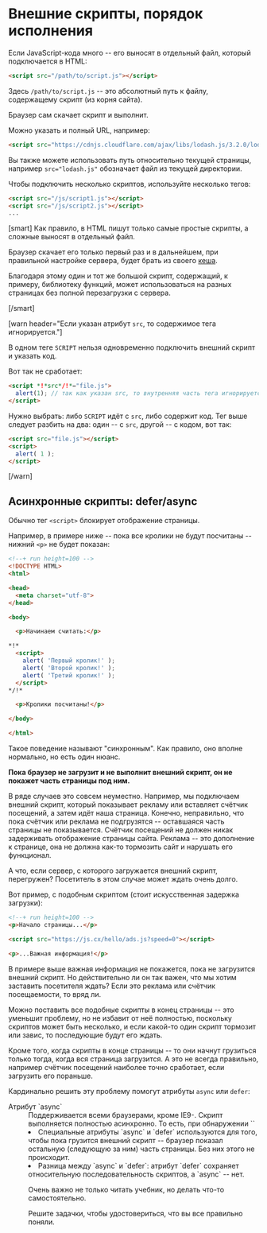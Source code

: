 # Внешние скрипты, порядок исполнения

Если JavaScript-кода много -- его выносят в отдельный файл, который подключается в HTML:

```html
<script src="/path/to/script.js"></script>
```

Здесь `/path/to/script.js` -- это абсолютный путь к файлу, содержащему скрипт (из корня сайта). 

Браузер сам скачает скрипт и выполнит.

Можно указать и полный URL, например:

```html
<script src="https://cdnjs.cloudflare.com/ajax/libs/lodash.js/3.2.0/lodash.js"></script>
```

Вы также можете использовать путь относительно текущей страницы, например `src="lodash.js"` обозначает файл из текущей директории.

Чтобы подключить несколько скриптов, используйте несколько тегов:

```html
<script src="/js/script1.js"></script>
<script src="/js/script2.js"></script>
...
```

[smart]
Как правило, в HTML пишут только самые простые скрипты, а сложные выносят в отдельный файл.

Браузер скачает его только первый раз и в дальнейшем, при правильной настройке сервера, будет брать из своего [кеша](http://ru.wikipedia.org/wiki/%D0%9A%D1%8D%D1%88).

Благодаря этому один и тот же большой скрипт, содержащий, к примеру, библиотеку функций, может использоваться на разных страницах без полной перезагрузки с сервера.  

[/smart]


[warn header="Если указан атрибут `src`, то содержимое тега игнорируется."]

В одном теге `SCRIPT` нельзя одновременно подключить внешний скрипт и указать код. 

Вот так не cработает:

```html
<script *!*src*/!*="file.js">
  alert(1); // так как указан src, то внутренняя часть тега игнорируется
</script>
```

Нужно выбрать: либо `SCRIPT` идёт с `src`, либо содержит код. Тег выше следует разбить на два: один -- с `src`, другой -- с кодом, вот так:

```html
<script src="file.js"></script>
<script>
  alert( 1 );
</script>
```

[/warn]

## Асинхронные скрипты: defer/async

Обычно тег `<script>` блокирует отображение страницы. 

Например, в примере ниже -- пока все кролики не будут посчитаны -- нижний `<p>` не будет показан:

```html
<!--+ run height=100 -->
<!DOCTYPE HTML>
<html>

<head>
  <meta charset="utf-8">
</head>

<body>

  <p>Начинаем считать:</p>

*!*
  <script>
    alert( 'Первый кролик!' );
    alert( 'Второй кролик!' );
    alert( 'Третий кролик!' );
  </script>
*/!*

  <p>Кролики посчитаны!</p>

</body>

</html>
```

Такое поведение называют "синхронным". Как правило, оно вполне нормально, но есть один нюанс.

**Пока браузер не загрузит и не выполнит внешний скрипт, он не покажет часть страницы под ним.**

В ряде случаев это совсем неуместно. Например, мы подключаем внешний скрипт, который показывает рекламу или вставляет счётчик посещений, а затем идёт наша страница. Конечно, неправильно, что пока счётчик или реклама не подгрузятся -- оставшаяся часть страницы не показывается. Счётчик посещений не должен никак задерживать отображение страницы сайта. Реклама -- это дополнение к странице, она не должна как-то тормозить сайт и нарушать его функционал.

А что, если сервер, с которого загружается внешний скрипт, перегружен? Посетитель в этом случае может ждать очень долго.

Вот пример, с подобным скриптом (стоит искусственная задержка загрузки):

```html
<!--+ run height=100 -->
<p>Начало страницы...</p>

<script src="https://js.cx/hello/ads.js?speed=0"></script>

<p>...Важная информация!</p>
```

В примере выше важная информация не покажется, пока не загрузится внешний скрипт. Но действительно ли он так важен, что мы хотим заставить посетителя ждать? Если это реклама или счётчик посещаемости, то вряд ли.

Можно поставить все подобные скрипты в конец страницы -- это уменьшит проблему, но не избавит от неё полностью, поскольку скриптов может быть несколько, и если какой-то один скрипт тормозит или завис, то последующие будут его ждать. 

Кроме того, когда скрипты в конце страницы -- то они начнут грузиться только тогда, когда вся страница загрузится. А это не всегда правильно, например счётчик посещений наиболее точно сработает, если загрузить его пораньше.

Кардинально решить эту проблему помогут атрибуты `async` или `defer`:
<dl>
<dt>Атрибут `async`</dt>
<dd>Поддерживается всеми браузерами, кроме IE9-. Скрипт выполняется полностью асинхронно. То есть, при обнаружении `<script async src="...">` браузер не останавливает обработку страницы, а спокойно работает дальше. Когда скрипт будет загружен -- он выполнится.</dd>
<dt>Атрибут `defer`</dt>
<dd>Поддерживается всеми браузерами, включая самые старые IE. Скрипт выполняется асинхронно, не заставляет ждать страницу, но, в отличие от `async`, браузер гарантирует, что относительный порядок скриптов с `defer` будет сохранён. 

То есть, в таком коде (с `async`) первым сработает тот скрипт, который раньше загрузится:

```html
<script src="1.js" async></script>
<script src="2.js" async></script>
```

А в таком коде (с `defer`) первым сработает всегда `1.js`, а скрипт `2.js`, даже если загрузился раньше, будет его ждать.

```html
<script src="1.js" defer></script>
<script src="2.js" defer></script>
```

Атрибут `defer` используют в тех случаях, когда второй скрипт `2.js` зависит от первого `1.js`, к примеру -- использует что-то, описанное первым скриптом.

</dd>
</dl>

[warn header="Либо `async` либо `defer`"]
Одновременно указывать `async` и `defer` не имеет смысла, в этом случае браузер использует только `async`.
[/warn]

[warn header="Атрибуты `async/defer` -- только для внешних скриптов"]
Атрибуты `async/defer` работают только в том случае, если назначены на внешние скрипты, т.е. имеющие `src`. 

При попытке назначить их на обычные скрипты <code>&lt;script&gt;...&lt;/script&gt;</code>, они будут проигнороированы.
[/warn]

Тот же пример с `async`:

```html
<!--+ run height=100 -->
<p>Начало страницы...</p>

<script *!*async*/!* src="https://js.cx/hello/ads.js?speed=0"></script>

<p>...Важная информация!</p>
```

При запуске вы увидите, что вся страница отобразилась тут же, а `alert` из внешнего скрипта появится позже, когда загрузится скрипт. 

[smart header="Эти атрибуты давно \"в ходу\""]
Большинство современных системы рекламы и счётчиков знают про эти атрибуты и используют их.

Перед вставкой внешнего тега `<script>` понимающий программист всегда проверит, есть ли у него подобный атрибут. Иначе медленный скрипт может задержать загрузку страницы.
[/smart]

## Итого

<ul>
<li>Скрипты вставляются на страницу как текст в теге `<script>`, либо как внешний файл через `<script src="путь"></script>`</li>
<li>Специальные атрибуты `async` и `defer` используются для того, чтобы пока грузится внешний скрипт -- браузер показал остальную (следующую за ним) часть страницы. Без них этого не происходит.</li>
<li>Разница между `async` и `defer`: атрибут `defer` сохраняет относительную последовательность скриптов, а `async` -- нет.</li>
</ul>

Очень важно не только читать учебник, но делать что-то самостоятельно.

Решите задачки, чтобы удостовериться, что вы все правильно поняли.


